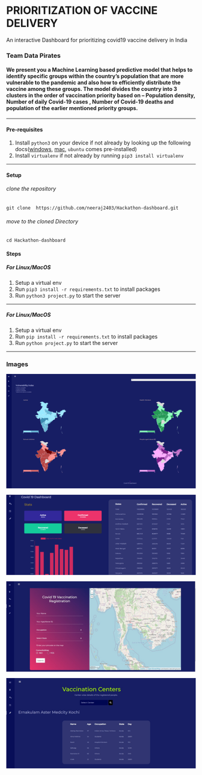 # PRIORITIZATION OF VACCINE DELIVERY
 An interactive Dashboard for prioritizing covid19 vaccine delivery in India





### Team Data Pirates
#### We present you a Machine Learning based predictive model that helps to identify specific groups within the country’s population that are more vulnerable to the pandemic and also how to efficiently distribute the vaccine among these groups. The model divides the country into 3 clusters in the order of vaccination priority based on – Population density, Number of daily Covid-19 cases , Number of Covid-19 deaths and population of the earlier mentioned priority groups.




---



#### Pre-requisites

1. Install `python3` on your device if not already by looking up the following docs([windows](https://www.python.org/downloads/windows/), [mac](https://www.python.org/downloads/mac-osx/), `ubuntu` comes pre-installed)
2. Install `virtualenv` if not already by running `pip3 install virtualenv`



---




#### Setup 

###### clone the repository
``
git clone  https://github.com/neeraj2403/Hackathon-dashboard.git
``
###### move to the cloned Directory
``
cd Hackathon-dashboard
``

#### Steps
##### For  Linux/MacOS



1. Setup a virtual env
2. Run `pip3 install -r requirements.txt` to install packages
3. Run `python3 project.py` to start the server


---


##### For  Linux/MacOS



1. Setup a virtual env
2. Run `pip install -r requirements.txt` to install packages
3. Run `python project.py` to start the server



---

### Images



![](screenshots/bbb.png)

![](screenshots/cccc.png)


![](screenshots/ddd.jpeg)

![](screenshots/dddd.jpeg)